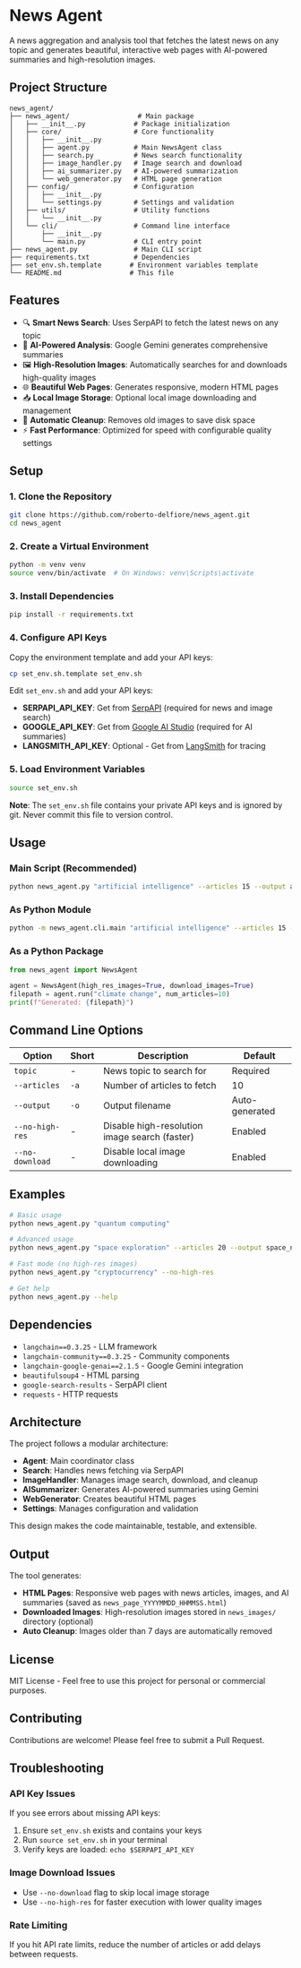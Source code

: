 # News Agent

A news aggregation and analysis tool that fetches the latest news on any topic and generates beautiful, interactive web pages with AI-powered summaries and high-resolution images.

## Project Structure

```
news_agent/
├── news_agent/                 # Main package
│   ├── __init__.py            # Package initialization
│   ├── core/                  # Core functionality
│   │   ├── __init__.py
│   │   ├── agent.py           # Main NewsAgent class
│   │   ├── search.py          # News search functionality
│   │   ├── image_handler.py   # Image search and download
│   │   ├── ai_summarizer.py   # AI-powered summarization
│   │   └── web_generator.py   # HTML page generation
│   ├── config/                # Configuration
│   │   ├── __init__.py
│   │   └── settings.py        # Settings and validation
│   ├── utils/                 # Utility functions
│   │   └── __init__.py
│   └── cli/                   # Command line interface
│       ├── __init__.py
│       └── main.py            # CLI entry point
├── news_agent.py              # Main CLI script
├── requirements.txt           # Dependencies
├── set_env.sh.template       # Environment variables template
└── README.md                 # This file
```

## Features

- 🔍 **Smart News Search**: Uses SerpAPI to fetch the latest news on any topic
- 🤖 **AI-Powered Analysis**: Google Gemini generates comprehensive summaries
- 🖼️ **High-Resolution Images**: Automatically searches for and downloads high-quality images
- 🌐 **Beautiful Web Pages**: Generates responsive, modern HTML pages
- 📥 **Local Image Storage**: Optional local image downloading and management
- 🧹 **Automatic Cleanup**: Removes old images to save disk space
- ⚡ **Fast Performance**: Optimized for speed with configurable quality settings

## Setup

### 1. Clone the Repository
```bash
git clone https://github.com/roberto-delfiore/news_agent.git
cd news_agent
```

### 2. Create a Virtual Environment
```bash
python -m venv venv
source venv/bin/activate  # On Windows: venv\Scripts\activate
```

### 3. Install Dependencies
```bash
pip install -r requirements.txt
```

### 4. Configure API Keys

Copy the environment template and add your API keys:

```bash
cp set_env.sh.template set_env.sh
```

Edit `set_env.sh` and add your API keys:

- **SERPAPI_API_KEY**: Get from [SerpAPI](https://serpapi.com/) (required for news and image search)
- **GOOGLE_API_KEY**: Get from [Google AI Studio](https://makersuite.google.com/app/apikey) (required for AI summaries)
- **LANGSMITH_API_KEY**: Optional - Get from [LangSmith](https://smith.langchain.com/) for tracing

### 5. Load Environment Variables
```bash
source set_env.sh
```

**Note**: The `set_env.sh` file contains your private API keys and is ignored by git. Never commit this file to version control.

## Usage

### Main Script (Recommended)
```bash
python news_agent.py "artificial intelligence" --articles 15 --output ai_news.html
```

### As Python Module
```bash
python -m news_agent.cli.main "artificial intelligence" --articles 15 --output ai_news.html
```

### As a Python Package
```python
from news_agent import NewsAgent

agent = NewsAgent(high_res_images=True, download_images=True)
filepath = agent.run("climate change", num_articles=10)
print(f"Generated: {filepath}")
```

## Command Line Options

| Option | Short | Description | Default |
|--------|-------|-------------|---------|
| `topic` | - | News topic to search for | Required |
| `--articles` | `-a` | Number of articles to fetch | 10 |
| `--output` | `-o` | Output filename | Auto-generated |
| `--no-high-res` | - | Disable high-resolution image search (faster) | Enabled |
| `--no-download` | - | Disable local image downloading | Enabled |

## Examples

```bash
# Basic usage
python news_agent.py "quantum computing"

# Advanced usage
python news_agent.py "space exploration" --articles 20 --output space_news.html --no-download

# Fast mode (no high-res images)
python news_agent.py "cryptocurrency" --no-high-res

# Get help
python news_agent.py --help
```

## Dependencies

- `langchain==0.3.25` - LLM framework
- `langchain-community==0.3.25` - Community components
- `langchain-google-genai==2.1.5` - Google Gemini integration
- `beautifulsoup4` - HTML parsing
- `google-search-results` - SerpAPI client
- `requests` - HTTP requests

## Architecture

The project follows a modular architecture:

- **Agent**: Main coordinator class
- **Search**: Handles news fetching via SerpAPI
- **ImageHandler**: Manages image search, download, and cleanup
- **AISummarizer**: Generates AI-powered summaries using Gemini
- **WebGenerator**: Creates beautiful HTML pages
- **Settings**: Manages configuration and validation

This design makes the code maintainable, testable, and extensible.

## Output

The tool generates:
- **HTML Pages**: Responsive web pages with news articles, images, and AI summaries (saved as `news_page_YYYYMMDD_HHMMSS.html`)
- **Downloaded Images**: High-resolution images stored in `news_images/` directory (optional)
- **Auto Cleanup**: Images older than 7 days are automatically removed

## License

MIT License - Feel free to use this project for personal or commercial purposes.

## Contributing

Contributions are welcome! Please feel free to submit a Pull Request.

## Troubleshooting

### API Key Issues
If you see errors about missing API keys:
1. Ensure `set_env.sh` exists and contains your keys
2. Run `source set_env.sh` in your terminal
3. Verify keys are loaded: `echo $SERPAPI_API_KEY`

### Image Download Issues
- Use `--no-download` flag to skip local image storage
- Use `--no-high-res` for faster execution with lower quality images

### Rate Limiting
If you hit API rate limits, reduce the number of articles or add delays between requests. 